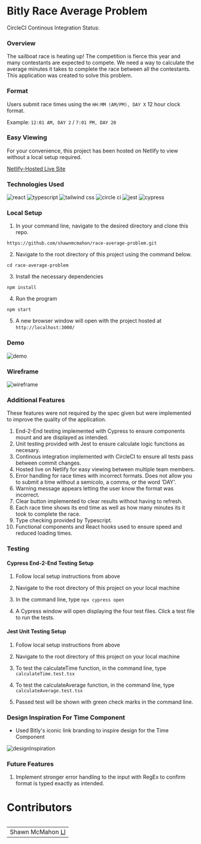 # Bitly Race Average Problem

CircleCI Continous Integration Status: [![<shawnmcmahon>](https://circleci.com/gh/shawnmcmahon/race-average-problem.svg?style=svg)](<https://app.circleci.com/pipelines/github/shawnmcmahon/race-average-problem>)

### Overview 

The sailboat race is heating up! The competition is fierce this year and many contestants are expected to compete. We need a way to calculate the average minutes it takes to complete the race between all the contestants. This application was created to solve this problem.  

### Format

Users submit race times using the ``HH:MM (AM/PM), DAY X`` 12 hour clock format.

Example: `12:01 AM, DAY 2` / `7:01 PM, DAY 20`

### Easy Viewing 

For your convenience, this project has been hosted on Netlify to view without a local setup required. 

[Netlify-Hosted Live Site](https://amazing-mochi-62d774.netlify.app)

### Technologies Used 

<p align="left">
  <img src="https://img.shields.io/badge/react-%2320232a.svg?style=for-the-badge&logo=react&logoColor=%2361DAFB" alt="react" />
  <img src="https://img.shields.io/badge/typescript-%23007ACC.svg?style=for-the-badge&logo=typescript&logoColor=white" alt="typescript"/>
  <img src="https://img.shields.io/badge/tailwindcss-%2338B2AC.svg?style=for-the-badge&logo=tailwind-css&logoColor=white" alt="tailwind css"/>
  <img src="https://img.shields.io/badge/circle%20ci-%23161616.svg?style=for-the-badge&logo=circleci&logoColor=white" alt="circle ci" />
  <img src="https://img.shields.io/badge/-jest-%23C21325?style=for-the-badge&logo=jest&logoColor=white" alt="jest" />
  <img src="https://img.shields.io/badge/-cypress-%23E5E5E5?style=for-the-badge&logo=cypress&logoColor=058a5e" alt="cypress" />
</p>

### Local Setup 

1. In your command line, navigate to the desired directory and clone this repo.

``https://github.com/shawnmcmahon/race-average-problem.git``

2. Navigate to the root directory of this project using the command below. 

``cd race-average-problem``

3. Install the necessary dependencies 

``npm install``

4. Run the program

``npm start``

5. A new browser window will open with the project hosted at ``http://localhost:3000/``

### Demo 
![demo](https://user-images.githubusercontent.com/73731359/167745002-01589f4c-583b-4e2a-9a48-a65438f2ef23.gif)

  
### Wireframe
![wireframe](https://user-images.githubusercontent.com/73731359/167741867-087aea36-839e-45c5-b0fc-f393acb6b55f.png)


### Additional Features 

These features were not required by the spec given but were implemented to improve the quality of the application. 

1. End-2-End testing implemented with Cypress 
to ensure components mount and are displayed as intended. 
2. Unit testing provided with Jest to ensure calculate logic functions as necesary.
3. Continous integration implemented with CircleCI to ensure all tests pass between commit changes. 
4. Hosted live on Netlify for easy viewing between multiple team members. 
5. Error handling for race times with incorrect formats. Does not allow you to submit a time without a semicolo, a comma, or the word 'DAY'. 
6. Warning message appears letting the user know the format was incorrect. 
7. Clear button implemented to clear results without having to refresh. 
8. Each race time shows its end time as well as how many minutes its it took to complete the race.
9. Type checking provided by Typescript.  
10. Functional components and React hooks used to ensure speed and reduced loading times.

### Testing 

#### Cypress End-2-End Testing Setup

1. Follow local setup instructions from above 

2. Navigate to the root directory of this project on your local machine 

3. In the command line, type ``npx cypress open``

4. A Cypress window will open displaying the four test files. Click a test file to run the tests. 

#### Jest Unit Testing Setup

1. Follow local setup instructions from above 

2. Navigate to the root directory of this project on your local machine 

3. To test the calculateTime function, in the command line, type ``calculateTime.test.tsx``

4. To test the calculateAverage function, in the command line, type ``calculateAverage.test.tsx``

5. Passed test will be shown with green check marks in the command line. 

### Design Inspiration For Time Component 

- Used Bitly's iconic link branding to inspire design for the Time Component

![designInspiration](https://user-images.githubusercontent.com/73731359/167746525-bbde1aee-d81b-4b45-8ddf-f72792ad9881.png)


### Future Features 

1. Implement stronger error handling to the input with RegEx to confirm format is typed exactly as intended. 

# Contributors

<table align="left">
  <td> Shawn McMahon <a href="https://www.linkedin.com/in/shawnpmcmahon/">LI</td>
    </tr>
</table>



